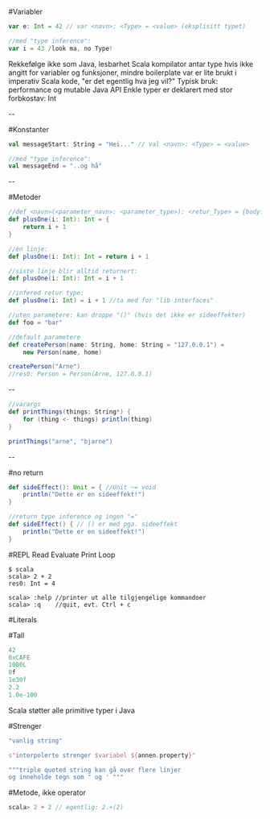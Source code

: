 #Variabler

```scala
var e: Int = 42 // var <navn>: <Type> = <value> (eksplisitt typet)

//med "type inference":
var i = 43 /look ma, no Type!
```
<aside class='notes'>
    Rekkefølge ikke som Java, lesbarhet
    Scala kompilator antar type hvis ikke angitt for variabler og funksjoner, mindre boilerplate
    var er lite brukt i imperativ Scala kode, "er det egentlig hva jeg vil?" Typisk bruk: performance og mutable Java API
    Enkle typer er deklarert med stor forbkostav: Int
</aside>

--

#Konstanter

```scala
val messageStart: String = "Hei..." // val <navn>: <Type> = <value>

//med "type inference":
val messageEnd = "..og hå"
```

--

#Metoder

```scala
//def <navn>(<parameter_navn>: <parameter_type>): <retur_Type> = {body...}
def plusOne(i: Int): Int = {
    return i + 1
}
```

```scala
//èn linje:
def plusOne(i: Int): Int = return i + 1
```

```scala
//siste linje blir alltid returnert:
def plusOne(i: Int): Int = i + 1
```

```scala
//infered retur type:
def plusOne(i: Int) = i + 1 //ta med for "lib interfaces"
```

```scala
//uten parametere: kan droppe "()" (hvis det ikke er sideeffekter)
def foo = "bar"
```

```scala
//default parametere
def createPerson(name: String, home: String = "127.0.0.1") =
    new Person(name, home)

createPerson("Arne")
//res0: Person = Person(Arne, 127.0.0.1)
```

--


```scala
//varargs
def printThings(things: String*) {
    for (thing <- things) println(thing)
}

printThings("arne", "bjarne")
```

--

#no return

```scala
def sideEffect(): Unit = { //Unit ~= void
    println("Dette er en sideeffekt!")
}
```

```scala
//return type inference og ingen "="
def sideEffect() { // () er med pga. sideeffekt
    println("Dette er en sideeffekt!")
}
```


#REPL
Read Evaluate Print Loop
```
$ scala
scala> 2 + 2
res0: Int = 4

scala> :help //printer ut alle tilgjengelige kommandoer
scala> :q    //quit, evt. Ctrl + c

```


#Literals


#Tall
```scala
42
0xCAFE
1000L
8f
1e30f
2.2
1.0e-100
```
<aside class='notes'>
    Scala støtter alle primitive typer i Java
</aside>


#Strenger

```scala
"vanlig string"

s"interpolerte strenger $variabel ${annen.property}"

"""triple quoted string kan gå over flere linjer
og inneholde tegn som " og ' """
```


#Metode, ikke operator
```scala
scala> 2 + 2 // egentlig: 2.+(2)

